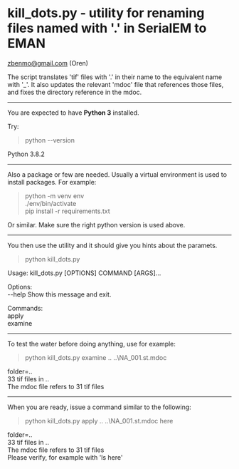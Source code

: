 kill_dots.py - utility for renaming files named with '.' in SerialEM to EMAN
============================================================

zbenmo@gmail.com (Oren)

The script translates 'tif' files with '.' in their name to the equivalent name with '_'. It also updates the relevant 'mdoc' file that references those files, and fixes the directory reference in the mdoc.

---

You are expected to have **Python 3** installed.

Try:

> python --version

Python 3.8.2

---

Also a package or few are needed. Usually a virtual environment is used to install packages.
For example:

> python -m venv env  
> ./env/bin/activate  
> pip install -r requirements.txt

Or similar. Make sure the right python version is used above.

---

You then use the utility and it should give you hints about the paramets.

> python kill_dots.py

Usage: kill_dots.py [OPTIONS] COMMAND [ARGS]...

Options:  
  --help  Show this message and exit.

Commands:  
apply  
examine

---

To test the water before doing anything, use for example:

> python kill_dots.py examine  .. ..\NA_001.st.mdoc

folder=..  
33 tif files in ..  
The mdoc file refers to 31 tif files

---

When you are ready, issue a command similar to the following:

> python kill_dots.py apply  .. ..\NA_001.st.mdoc here  

folder=..  
33 tif files in ..  
The mdoc file refers to 31 tif files  
Please verify, for example with 'ls here'
